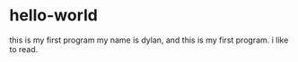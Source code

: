 # hello-world
this is my first program
my name is dylan, and this is my first program. i like to read.
